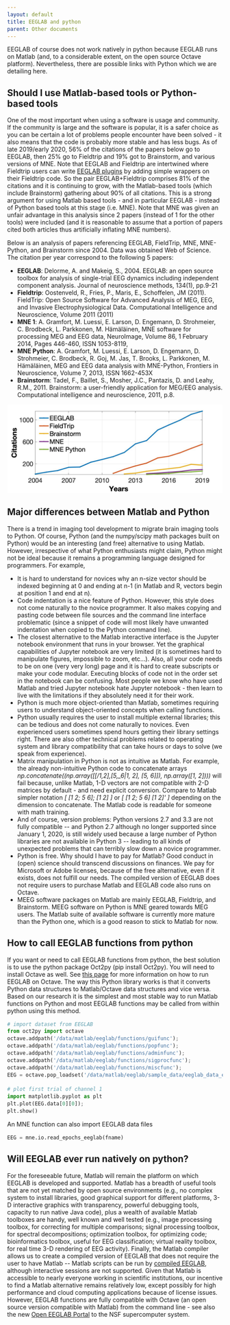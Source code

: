 ```yaml
---
layout: default
title: EEGLAB and python
parent: Other documents
---
```


EEGLAB of course does not work natively in python because EEGLAB runs on
Matlab (and, to a considerable extent, on the open source Octave
platform). Nevertheless, there are possible links with Python which we
are detailing here.

Should I use Matlab-based tools or Python-based tools
-----------------------------------------------------

One of the most important when using a software is usage and community.
If the community is large and the software is popular, it is a safer
choice as you can be certain a lot of problems people encounter have
been solved - it also means that the code is probably more stable and
has less bugs. As of late 2019/early 2020, 56% of the citations of the
papers below go to EEGLAB, then 25% go to Fieldtrip and 19% got to
Brainstorm, and various versions of MNE. Note that EEGLAB and Fieldtrip
are intertwined where Fieldtrip users can write [EEGLAB
plugins](/EEGLAB_and_Fieldtrip#Wrap_up_your_Fieldtrip_scripts_into_EEGLAB_plugin_menu_items "wikilink")
by adding simple wrappers on their Fieldtrip code. So the pair
EEGLAB+Fieldtrip comprises 81% of the citations and it is continuing to
grow, with the Matlab-based tools (which include Brainstorm) gathering
about 90% of all citations. This is a strong argument for using Matlab
based tools - and in particular EEGLAB - instead of Python based tools
at this stage (i.e. MNE). Note that MNE was given an unfair advantage in
this analysis since 2 papers (instead of 1 for the other tools) were
included (and it is reasonable to assume that a portion of papers cited
both articles thus artificially inflating MNE numbers).

Below is an analysis of papers referencing EEGLAB, FieldTrip, MNE,
MNE-Python, and Brainstorm since 2004. Data was obtained Web of Science.
The citation per year correspond to the following 5 papers:

-   **EEGLAB**: Delorme, A. and Makeig, S., 2004. EEGLAB: an open source
    toolbox for analysis of single-trial EEG dynamics including
    independent component analysis. Journal of neuroscience methods,
    134(1), pp.9-21
-   **Fieldtrip**: Oostenveld, R., Fries, P., Maris, E., Schoffelen, JM
    (2011). FieldTrip: Open Source Software for Advanced Analysis of
    MEG, EEG, and Invasive Electrophysiological Data. Computational
    Intelligence and Neuroscience, Volume 2011 (2011)
-   **MNE 1**: A. Gramfort, M. Luessi, E. Larson, D. Engemann, D.
    Strohmeier, C. Brodbeck, L. Parkkonen, M. Hämäläinen, MNE software
    for processing MEG and EEG data, NeuroImage, Volume 86, 1 February
    2014, Pages 446-460, ISSN 1053-8119,
-   **MNE Python**: A. Gramfort, M. Luessi, E. Larson, D. Engemann, D.
    Strohmeier, C. Brodbeck, R. Goj, M. Jas, T. Brooks, L. Parkkonen, M.
    Hämäläinen, MEG and EEG data analysis with MNE-Python, Frontiers in
    Neuroscience, Volume 7, 2013, ISSN 1662-453X
-   **Brainstorm**: Tadel, F., Baillet, S., Mosher, J.C., Pantazis, D.
    and Leahy, R.M., 2011. Brainstorm: a user-friendly application for
    MEG/EEG analysis. Computational intelligence and neuroscience, 2011,
    p.8.


![600px](/assets/images/Eeglab_usage.jpg)


Major differences between Matlab and Python
-------------------------------------------

There is a trend in imaging tool development to migrate brain imaging
tools to Python. Of course, Python (and the numpy/scipy math packages
built on Python) would be an interesting (and free) alternative to using
Matlab. However, irrespective of what Python enthusiasts might claim,
Python might not be ideal because it remains a programming language
designed for programmers. For example,

-   It is hard to understand for novices why an n-size vector should be
    indexed beginning at 0 and ending at n-1 (in Matlab and R, vectors
    begin at position 1 and end at n).
-   Code indentation is a nice feature of Python. However, this style
    does not come naturally to the novice programmer. It also makes
    copying and pasting code between file sources and the command line
    interface problematic (since a snippet of code will most likely have
    unwanted indentation when copied to the Python command line).
-   The closest alternative to the Matlab interactive interface is the
    Jupyter notebook environment that runs in your browser. Yet the
    graphical capabilities of Jupyter notebook are very limited (it is
    sometimes hard to manipulate figures, impossible to zoom, etc...).
    Also, all your code needs to be on one (very very long) page and it
    is hard to create subscripts or make your code modular. Executing
    blocks of code not in the order set in the notebook can be
    confusing. Most people we know who have used Matlab and tried
    Jupyter notebook hate Jupyter notebook - then learn to live with the
    limitations if they absolutely need it for their work.
-   Python is much more object-oriented than Matlab, sometimes requiring
    users to understand object-oriented concepts when calling functions.
-   Python usually requires the user to install multiple external
    libraries; this can be tedious and does not come naturally to
    novices. Even experienced users sometimes spend hours getting their
    library settings right. There are also other technical problems
    related to operating system and library compatibility that can take
    hours or days to solve (we speak from experience).
-   Matrix manipulation in Python is not as intuitive as Matlab. For
    example, the already non-intuitive Python code to concatenate arrays
    <i>np.concatenate((np.array(\[\[/1,_2\],_\[5,_6\|1, 2\], \[5,
    6\]\]), np.array(\[1, 2\])))</i> will fail because, unlike Matlab,
    1-D vectors are not compatible with 2-D matrices by default - and
    need explicit conversion. Compare to Matlab simpler notation <i>\[
    \[1 2; 5 6\]; \[1 2\] \]</i> or <i>\[ \[1 2; 5 6\] \[1 2\]' \]</i>
    depending on the dimension to concatenate. The Matlab code is
    readable for someone with math training.
-   And of course, version problems: Python versions 2.7 and 3.3 are not
    fully compatible -- and Python 2.7 although no longer supported
    since January 1, 2020, is still widely used because a large number
    of Python libraries are not available in Python 3 -- leading to all
    kinds of unexpected problems that can terribly slow down a novice
    programmer.
-   Python is free. Why should I have to pay for Matlab? Good conduct in
    (open) science should transcend discussions on finances. We pay for
    Microsoft or Adobe licenses, because of the free alternative, even
    if it exists, does not fulfill our needs. The compiled version of
    EEGLAB does not require users to purchase Matlab and EEGLAB code
    also runs on Octave.
-   MEEG software packages on Matlab are mainly EEGLAB, Fieldtrip, and
    Brainstorm. MEEG software on Python is MNE geared towards MEG users.
    The Matlab suite of available software is currently more mature than
    the Python one, which is a good reason to stick to Matlab for now.

How to call EEGLAB functions from python
----------------------------------------

If you want or need to call EEGLAB functions from python, the best
solution is to use the python package Oct2py (pip install Oct2py). You
will need to install Octave as well. See [this
page](/Running_EEGLAB_on_Octave "wikilink") for more information on how
to run EEGLAB on Octave. The way this Python library works is that it
converts Python data structures to Matlab/Octave data structures and
vice versa. Based on our research it is the simplest and most stable way
to run Matlab functions on Python and most EEGLAB functions may be
called from within python using this method.

``` python
# import dataset from EEGLAB
from oct2py import octave
octave.addpath('/data/matlab/eeglab/functions/guifunc');
octave.addpath('/data/matlab/eeglab/functions/popfunc');
octave.addpath('/data/matlab/eeglab/functions/adminfunc');
octave.addpath('/data/matlab/eeglab/functions/sigprocfunc');
octave.addpath('/data/matlab/eeglab/functions/miscfunc');
EEG = octave.pop_loadset('/data/matlab/eeglab/sample_data/eeglab_data_epochs_ica.set');

# plot first trial of channel 1
import matplotlib.pyplot as plt
plt.plot(EEG.data[0][0]);
plt.show()
```

An MNE function can also import EEGLAB data files

``` python
EEG = mne.io.read_epochs_eeglab(fname)
```

Will EEGLAB ever run natively on python?
----------------------------------------

For the foreseeable future, Matlab will remain the platform on which
EEGLAB is developed and supported. Matlab has a breadth of useful tools
that are not yet matched by open source environments (e.g., no complex
system to install libraries, good graphical support for different
platforms, 3-D interactive graphics with transparency, powerful
debugging tools, capacity to run native Java code), plus a wealth of
available Matlab toolboxes are handy, well known and well tested (e.g.,
image processing toolbox, for correcting for multiple comparisons;
signal processing toolbox, for spectral decompositions; optimization
toolbox, for optimizing code; bioinformatics toolbox, useful for EEG
classification; virtual reality toolbox, for real time 3-D rendering of
EEG activity). Finally, the Matlab compiler allows us to create a
compiled version of EEGLAB that does not require the user to have Matlab
-- Matlab scripts can be run by [compiled
EEGLAB](/A13:_Compiled_EEGLAB "wikilink"), although interactive sessions
are not supported. Given that Matlab is accessible to nearly everyone
working in scientific institutions, our incentive to find a Matlab
alternative remains relatively low, except possibly for high performance
and cloud computing applications because of license issues. However,
EEGLAB functions are fully compatible with Octave (an open source
version compatible with Matlab) from the command line - see also the new
[Open EEGLAB Portal](/EEGLAB_on_NSG "wikilink") to the NSF supercomputer
system.